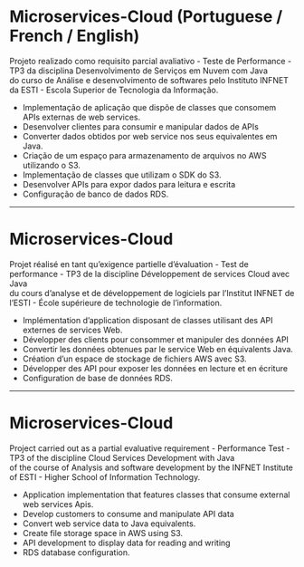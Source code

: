 # Microservices-Cloud (Portuguese / French / English)
Projeto realizado como requisito parcial avaliativo - Teste de Performance - TP3 da disciplina Desenvolvimento de Serviços em Nuvem com Java  
do curso de Análise e desenvolvimento de softwares pelo Instituto INFNET da ESTI - Escola Superior de Tecnologia da Informação.

* Implementação de aplicação que dispõe de classes que consomem APIs externas de web services.	
* Desenvolver clientes para consumir e manipular dados de APIs
* Converter dados obtidos por web service nos seus equivalentes em Java.
* Criação de um espaço para armazenamento de arquivos no AWS utilizando o S3.	
* Implementação de classes que utilizam o SDK do S3.
* Desenvolver APIs para expor dados para leitura e escrita
* Configuração de banco de dados RDS.
-------------------------------------------------------------------------------------------------------------------------------------------------
# Microservices-Cloud
Projet réalisé en tant qu’exigence partielle d’évaluation - Test de performance - TP3 de la discipline Développement de services Cloud avec Java  
du cours d’analyse et de développement de logiciels par l’Institut INFNET de l’ESTI - École supérieure de technologie de l’information.

* Implémentation d’application disposant de classes utilisant des API externes de services Web.	
* Développer des clients pour consommer et manipuler des données API
* Convertir les données obtenues par le service Web en équivalents Java.
* Création d’un espace de stockage de fichiers AWS avec S3.	
* Développer des API pour exposer les données en lecture et en écriture
* Configuration de base de données RDS.

-----------------------------------------------------------------------------------------------------------------------------------------------------
# Microservices-Cloud
Project carried out as a partial evaluative requirement - Performance Test - TP3 of the discipline Cloud Services Development with Java  
of the course of Analysis and software development by the INFNET Institute of ESTI - Higher School of Information Technology.

* Application implementation that features classes that consume external web services Apis.	
* Develop customers to consume and manipulate API data
* Convert web service data to Java equivalents.
* Create file storage space in AWS using S3.
* API development to display data for reading and writing
* RDS database configuration.
